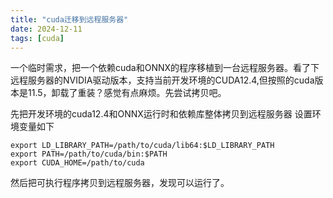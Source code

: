 ```yaml
---
title: "cuda迁移到远程服务器"
date: 2024-12-11
tags: [cuda]
---
```


一个临时需求，把一个依赖cuda和ONNX的程序移植到一台远程服务器。看了下远程服务器的NVIDIA驱动版本，支持当前开发环境的CUDA12.4,但按照的cuda版本是11.5，卸载了重装？感觉有点麻烦。先尝试拷贝吧。

先把开发环境的cuda12.4和ONNX运行时和依赖库整体拷贝到远程服务器
设置环境变量如下
```
export LD_LIBRARY_PATH=/path/to/cuda/lib64:$LD_LIBRARY_PATH
export PATH=/path/to/cuda/bin:$PATH
export CUDA_HOME=/path/to/cuda
```

然后把可执行程序拷贝到远程服务器，发现可以运行了。

